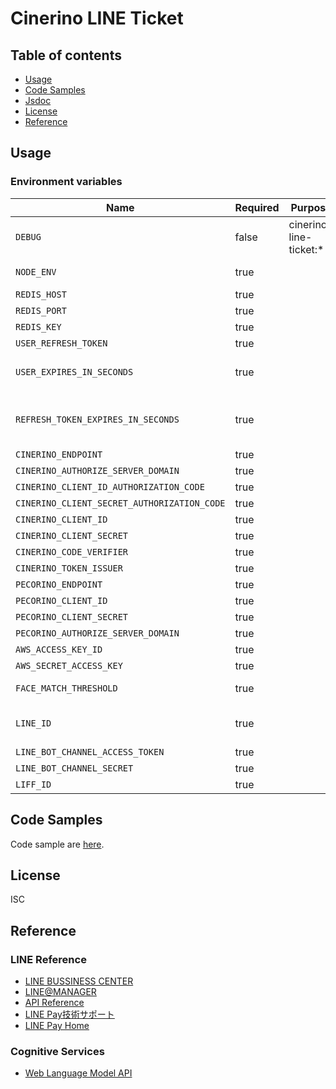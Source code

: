 # Cinerino LINE Ticket

## Table of contents

* [Usage](#usage)
* [Code Samples](#code-samples)
* [Jsdoc](#jsdoc)
* [License](#license)
* [Reference](#reference)

## Usage

### Environment variables

| Name                                        | Required | Purpose                | Value                           |
|---------------------------------------------|----------|------------------------|---------------------------------|
| `DEBUG`                                     | false    | cinerino-line-ticket:* | Debug                           |
| `NODE_ENV`                                  | true     |                        | environment name                |
| `REDIS_HOST`                                | true     |                        |                                 |
| `REDIS_PORT`                                | true     |                        |                                 |
| `REDIS_KEY`                                 | true     |                        |                                 |
| `USER_REFRESH_TOKEN`                        | true     |                        |                                 |
| `USER_EXPIRES_IN_SECONDS`                   | true     |                        | User login expiration period    |
| `REFRESH_TOKEN_EXPIRES_IN_SECONDS`          | true     |                        | Refresh token expiration period |
| `CINERINO_ENDPOINT`                         | true     |                        |                                 |
| `CINERINO_AUTHORIZE_SERVER_DOMAIN`          | true     |                        |                                 |
| `CINERINO_CLIENT_ID_AUTHORIZATION_CODE`     | true     |                        |                                 |
| `CINERINO_CLIENT_SECRET_AUTHORIZATION_CODE` | true     |                        |                                 |
| `CINERINO_CLIENT_ID`                        | true     |                        |                                 |
| `CINERINO_CLIENT_SECRET`                    | true     |                        |                                 |
| `CINERINO_CODE_VERIFIER`                    | true     |                        |                                 |
| `CINERINO_TOKEN_ISSUER`                     | true     |                        |                                 |
| `PECORINO_ENDPOINT`                         | true     |                        |                                 |
| `PECORINO_CLIENT_ID`                        | true     |                        |                                 |
| `PECORINO_CLIENT_SECRET`                    | true     |                        |                                 |
| `PECORINO_AUTHORIZE_SERVER_DOMAIN`          | true     |                        |                                 |
| `AWS_ACCESS_KEY_ID`                         | true     |                        |                                 |
| `AWS_SECRET_ACCESS_KEY`                     | true     |                        |                                 |
| `FACE_MATCH_THRESHOLD`                      | true     |                        | Face match threshold            |
| `LINE_ID`                                   | true     |                        | LINE Bot application ID         |
| `LINE_BOT_CHANNEL_ACCESS_TOKEN`             | true     |                        |                                 |
| `LINE_BOT_CHANNEL_SECRET`                   | true     |                        |                                 |
| `LIFF_ID`                                   | true     |                        |                                 |

## Code Samples

Code sample are [here](https://github.com/cinerino/line-ticket/tree/master/example).

## License

ISC

## Reference

### LINE Reference

* [LINE BUSSINESS CENTER](https://business.line.me/ja/)
* [LINE@MANAGER](https://admin-official.line.me/)
* [API Reference](https://devdocs.line.me/ja/)
* [LINE Pay技術サポート](https://pay.line.me/jp/developers/documentation/download/tech?locale=ja_JP)
* [LINE Pay Home](https://pay.line.me/jp/)

### Cognitive Services

* [Web Language Model API](https://westus.dev.cognitive.microsoft.com/docs/services/55de9ca4e597ed1fd4e2f104/operations/55de9ca4e597ed19b0de8a51)
